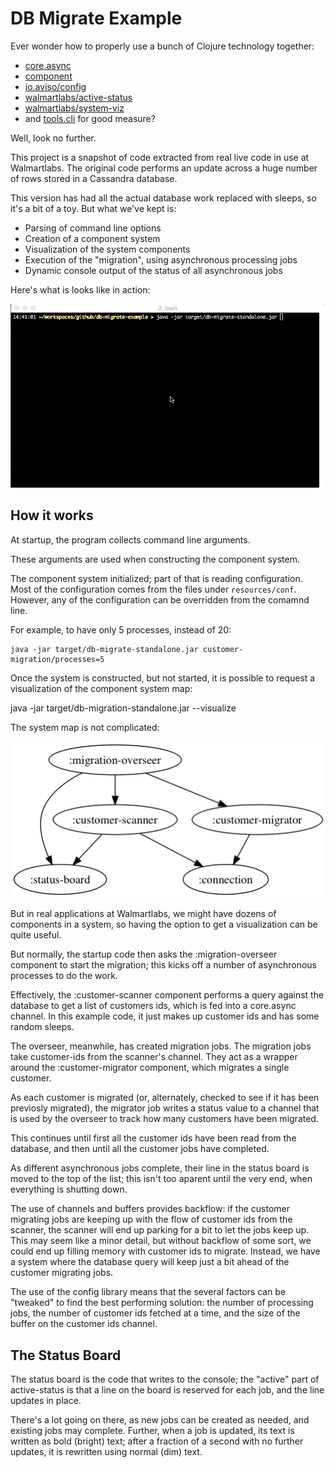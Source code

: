 # DB Migrate Example

Ever wonder how to properly use a bunch of Clojure technology together:

* [core.async](https://github.com/clojure/core.async)
* [component](https://github.com/stuartsierra/component)
* [io.aviso/config](https://github.com/AvisoNovate/config)
* [walmartlabs/active-status](https://github.com/walmartlabs/active-status)
* [walmartlabs/system-viz](https://github.com/walmartlabs/system-viz)
* and [tools.cli](https://github.com/clojure/tools.cli) for good measure?

Well, look no further. 

This project is a snapshot of code extracted from real live code in use
at Walmartlabs.
The original code performs an update across a huge number of rows stored
in a Cassandra database.

This version has had all the actual database work replaced with sleeps,
so it's a bit of a toy. 
But what we've kept is:

* Parsing of command line options
* Creation of a component system
* Visualization of the system components
* Execution of the "migration", using asynchronous processing jobs
* Dynamic console output of the status of all asynchronous jobs

Here's what is looks like in action:

![example execution](db-migrate.gif)

## How it works

At startup, the program collects command line arguments.

These arguments are used when constructing the component system.

The component system initialized; part of that is reading
configuration.
Most of the configuration comes from the files under `resources/conf`.
However, any of the configuration can be overridden from the
comamnd line.

For example, to have only 5 processes, instead of 20:

    java -jar target/db-migrate-standalone.jar customer-migration/processes=5
    
Once the system is constructed, but not started, it is possible to
request a visualization of the component system map:

   java -jar target/db-migration-standalone.jar --visualize
   
The system map is not complicated:
   
![system components](system.png)
   
But in real applications at Walmartlabs, we might have dozens of components
in a system, so having the option to get a visualization can be quite useful.

But normally, the startup code then asks the :migration-overseer component 
to start the migration; this kicks off a number of asynchronous processes to do the work.

Effectively, the :customer-scanner component performs a query against the database
to get a list of customers ids, which is fed into a core.async channel.
In this example code, it just makes up customer ids and has some random sleeps.

The overseer, meanwhile, has created migration jobs.
The migration jobs take customer-ids from the scanner's channel.
They act as a wrapper around the :customer-migrator component, which migrates a single customer.

As each customer is migrated (or, alternately, checked to see if it has been previosly migrated),
the migrator job writes a status value to a channel that is used by the overseer to track how many
customers have been migrated.

This continues until first all the customer ids have been read from the database, and then until
all the customer jobs have completed.

As different asynchronous jobs complete, their line in the status board is moved to the top of the list;
this isn't too aparent until the very end, when everything is shutting down.

The use of channels and buffers provides backflow: if the customer migrating jobs are keeping up with the flow
of customer ids from the scanner, the scanner will end up parking for a bit to let the jobs keep up.
This may seem like a minor detail, but without backflow of some sort, we could end up filling memory with customer ids to
migrate. 
Instead, we have a system where the database query will keep just a bit ahead of the customer migrating jobs.

The use of the config library means that the several factors can be "tweaked" to find the best performing solution: the number of processing jobs, the number of customer ids fetched at a time, and the size of the buffer on the 
customer ids channel.

## The Status Board

The status board is the code that writes to the console; the "active" part of active-status is that a line
on the board is reserved for each job, and the line updates in place.

There's a lot going on there, as new jobs can be created as needed, and existing jobs may complete.
Further, when a job is updated, its text is written as bold (bright) text; after a fraction of a second with no
further updates, it is rewritten using normal (dim) text.

   
